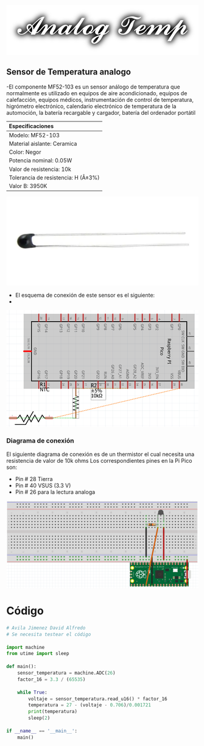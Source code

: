 ![](images/Logo.png)
## Sensor de Temperatura analogo

-El componente MF52-103 es un sensor análogo de temperatura que normalmente es utilizado en equipos de aire acondicionado, equipos de calefacción, equipos médicos, instrumentación de control de temperatura, higrómetro electrónico, calendario electrónico de temperatura de la automoción, la batería recargable y cargador, batería del ordenador portátil


|Especificaciones|
|:----|
|Modelo: MF52-103|
|Material aislante: Ceramica|
|Color: Negor|
|Potencia nominal: 0.05W|
|Valor de resistencia: 10k|
|Tolerancia de resistencia: H (Â±3%)|
|Valor B: 3950K|

![](images/Sensor.png)

- El esquema de conexión de este sensor es el siguiente:
- 
![](images/Esquematico.png)

### Diagrama de conexión

El siguiente diagrama de conexión es de un thermistor el cual necesita una resistencia de valor de 10k ohms
Los correspondientes pines en la Pi Pico son:
- Pin # 28 Tierra
- Pin # 40 VSUS (3.3 V)
- Pin # 26 para la lectura analoga

![](images/Diagrama.png)

# Código

```python
# Avila Jimenez David Alfredo
# Se necesita testear el código

import machine
from utime import sleep

def main():
    sensor_temperatura = machine.ADC(26)
    factor_16 = 3.3 / (65535)
    
    while True:
        voltaje = sensor_temperatura.read_u16() * factor_16
        temperatura = 27 - (voltaje - 0.706)/0.001721
        print(temperatura)
        sleep(2)

if __name__ == '__main__':
    main()
